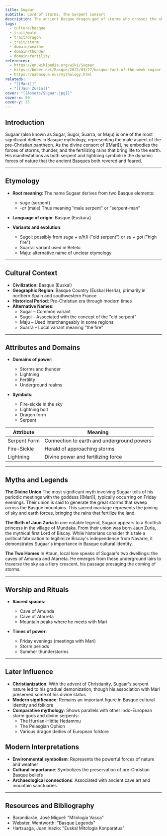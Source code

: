 ```yaml
---
title: Sugaar
subtitle: Lord of Storms, The Serpent Consort
description: The ancient Basque dragon-god of storms who crosses the sky as a crescent of fire, bringing thunder in his wake
tags:
  - culture/basque
  - trait/male
  - trait/dragon
  - trait/storm
  - domain/weather
  - domain/thunder
  - domain/fertility
references:
  - https://en.wikipedia.org/wiki/Sugaar
  - https://buber.net/Basque/2022/03/27/basque-fact-of-the-week-sugaar-the-serpent-god-consort-of-mari/
  - https://nabasque.eus/mythology.html
relateds:
  - "[[Mari]]"
  - "[[Jaun Zuria]]"
cover: "[[Assets/Sugaar.jpg]]"
cover-x: 50
cover-y: 25
---
```

## Introduction
Sugaar (also known as Sugar, Sugoi, Suarra, or Maju) is one of the most significant deities in Basque mythology, representing the male aspect of the pre-Christian pantheon. As the divine consort of [[Mari]], he embodies the forces of storms, thunder, and the fertilizing rains that bring life to the earth. His manifestations as both serpent and lightning symbolize the dynamic forces of nature that the ancient Basques both revered and feared.

---

## Etymology

- **Root meaning**: The name Sugaar derives from two Basque elements:
  - *suge* (serpent)
  - *-ar* (male)
  Thus meaning "male serpent" or "serpent-man"

- **Language of origin**: Basque (Euskara)

- **Variants and evolution**:
  - Sugoi: possibly from *suge + o[h]i* ("old serpent") or *su + goi* ("high fire")
  - Suarra: variant used in Betelu
  - Maju: alternative name of unclear etymology

---

## Cultural Context

- **Civilization**: Basque (Euskal)
- **Geographic Region**: Basque Country (Euskal Herria), primarily in northern Spain and southwestern France
- **Historical Period**: Pre-Christian era through modern times
- **Alternative Names**:
  - Sugar – Common variant
  - Sugoi – Associated with the concept of the "old serpent"
  - Maju – Used interchangeably in some regions
  - Suarra – Local variant meaning "the fire"

---

## Attributes and Domains

- **Domains of power**:
  - Storms and thunder
  - Lightning
  - Fertility
  - Underground realms

- **Symbols**:
  - Fire-sickle in the sky
  - Lightning bolt
  - Dragon form
  - Serpent

| Attribute | Meaning |
|-----------|----------|
| Serpent Form | Connection to earth and underground powers |
| Fire-Sickle | Herald of approaching storms |
| Lightning | Divine power and fertilizing force |

---

## Myths and Legends

**The Divine Union**
The most significant myth involving Sugaar tells of his periodic meetings with the goddess [[Mari]], typically occurring on Friday evenings. Their union is said to generate the great storms that sweep across the Basque mountains. This sacred marriage represents the joining of sky and earth forces, bringing the rains that fertilize the land.

**The Birth of Jaun Zuria**
In one notable legend, Sugaar appears to a Scottish princess in the village of Mundaka. From their union was born Jaun Zuria, the mythical first Lord of Biscay. While historians consider this tale a political fabrication to legitimize Biscay's independence from Navarre, it demonstrates Sugaar's importance in Basque cultural identity.

**The Two Homes**
In Ataun, local lore speaks of Sugaar's two dwellings: the caves of Amunda and Atarreta. He emerges from these underground lairs to traverse the sky as a fiery crescent, his passage presaging the coming of storms.

---

## Worship and Rituals

- **Sacred spaces**: 
  - Cave of Amunda
  - Cave of Atarreta
  - Mountain peaks where he meets with Mari

- **Times of power**:
  - Friday evenings (meetings with Mari)
  - Storm periods
  - Summer thunderstorms

---

## Later Influence

- **Christianization**: With the advent of Christianity, Sugaar's serpent nature led to his gradual demonization, though his association with Mari preserved some of his divine status
- **Modern significance**: Remains an important figure in Basque cultural identity and folklore
- **Comparative mythology**: Shows parallels with other Indo-European storm gods and divine serpents:
  - The Hurrian-Hittite Hedammu
  - The Pelasgian Ophion
  - Various dragon deities of European folklore

## Modern Interpretations

- **Environmental symbolism**: Represents the powerful forces of nature and weather
- **Cultural importance**: Symbolizes the preservation of pre-Christian Basque beliefs
- **Archaeological connections**: Associated with ancient cave art and mountain sanctuaries

---

## Resources and Bibliography

- Barandiarán, José Miguel: "Mitología Vasca"
- Webster, Wentworth: "Basque Legends"
- Hartsuaga, Juan Inazio: "Euskal Mitologia Konparatua"